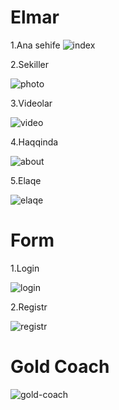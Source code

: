 # Elmar 

1.Ana sehife
![index](https://user-images.githubusercontent.com/15848741/50726362-5dff8600-1125-11e9-8f59-191c8673a7f5.png)

2.Sekiller

![photo](https://user-images.githubusercontent.com/15848741/50726386-c2224a00-1125-11e9-93e2-bc4ec677b6e3.png)

3.Videolar

![video](https://user-images.githubusercontent.com/15848741/50726395-e0884580-1125-11e9-88c4-4e5c6b12a180.png)

4.Haqqinda

![about](https://user-images.githubusercontent.com/15848741/50726404-0c0b3000-1126-11e9-81f6-db7cefdd1026.png)

5.Elaqe 

![elaqe](https://user-images.githubusercontent.com/15848741/50726425-31983980-1126-11e9-85f5-29c75c8c3fd0.png)

# Form

1.Login

![login](https://user-images.githubusercontent.com/15848741/50726448-78862f00-1126-11e9-8ce2-86c1ffbda313.png)

2.Registr

![registr](https://user-images.githubusercontent.com/15848741/50726453-8b006880-1126-11e9-9a7c-2d134792cbe3.png)

# Gold Coach

![gold-coach](https://user-images.githubusercontent.com/15848741/50726465-bbe09d80-1126-11e9-901f-8495ab0310cd.png)


